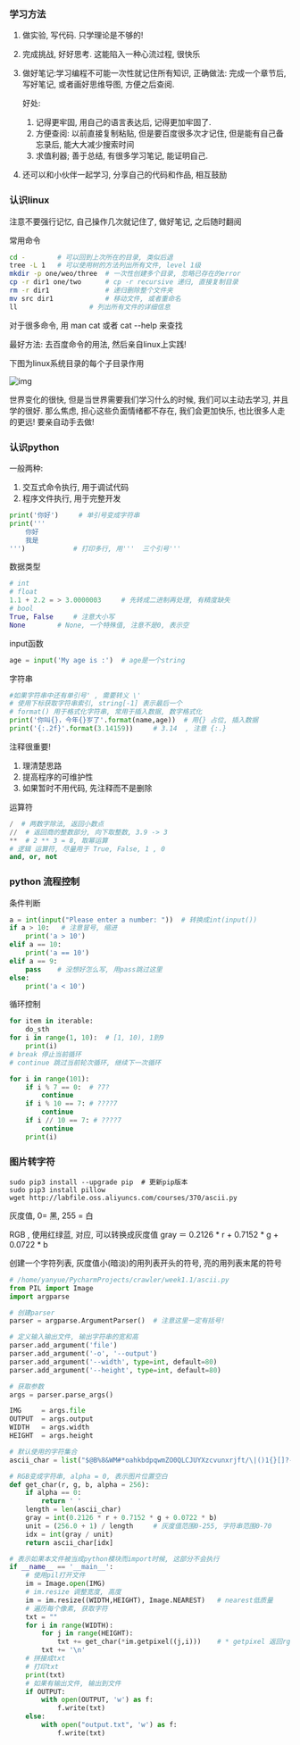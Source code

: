 

### 学习方法

1. 做实验, 写代码. 只学理论是不够的!
2. 完成挑战, 好好思考. 这能陷入一种心流过程, 很快乐

3. 做好笔记:学习编程不可能一次性就记住所有知识, 正确做法: 完成一个章节后, 写好笔记, 或者画好思维导图, 方便之后查阅.

   好处:

   1. 记得更牢固, 用自己的语言表达后, 记得更加牢固了.
   2. 方便查阅: 以前直接复制粘贴, 但是要百度很多次才记住, 但是能有自己备忘录后, 能大大减少搜索时间
   3. 求值利器; 善于总结, 有很多学习笔记, 能证明自己.

4. 还可以和小伙伴一起学习, 分享自己的代码和作品, 相互鼓励



### 认识linux

注意不要强行记忆, 自己操作几次就记住了, 做好笔记,  之后随时翻阅

常用命令

```sh
cd -   		# 可以回到上次所在的目录, 类似后退
tree -L 1  	# 可以使用树的方法列出所有文件, level 1级
mkdir -p one/weo/three 	# 一次性创建多个目录, 忽略已存在的error
cp -r dir1 one/two		# cp -r recursive 递归, 直接复制目录
rm -r dir1 				# 递归删除整个文件夹
mv src dir1				# 移动文件, 或者重命名
ll 					# 列出所有文件的详细信息
```

对于很多命令, 用  man cat 或者 cat --help 来查找

最好方法: 去百度命令的用法, 然后亲自linux上实践!



下图为linux系统目录的每个子目录作用

![img](https://doc.shiyanlou.com/courses/uid8504-20190517-1558079206858)

世界变化的很快, 但是当世界需要我们学习什么的时候, 我们可以主动去学习, 并且学的很好. 那么焦虑, 担心这些负面情绪都不存在, 我们会更加快乐, 也比很多人走的更远! 要亲自动手去做!



### 认识python

一般两种: 

1. 交互式命令执行, 用于调试代码
2. 程序文件执行, 用于完整开发

```python
print('你好') 	# 单引号变成字符串
print('''
	你好
	我是
''')			# 打印多行, 用'''  三个引号'''
```
数据类型
```python
# int
# float
1.1 + 2.2 = > 3.0000003		# 先转成二进制再处理, 有精度缺失
# bool
True, False 	# 注意大小写
None 		# None, 一个特殊值, 注意不是0, 表示空
```

input函数
```python
age = input('My age is :') 	# age是一个string
```

字符串

```python
#如果字符串中还有单引号' , 需要转义 \' 
# 使用下标获取字符串索引, string[-1] 表示最后一个
# format() 用于格式化字符串, 常用于插入数据, 数字格式化
print('你叫{}，今年{}岁了'.format(name,age))  # 用{} 占位, 插入数据
print('{:.2f}'.format(3.14159)) 	# 3.14  , 注意 {:.}
```

注释很重要!

1. 理清楚思路
2. 提高程序的可维护性
3. 如果暂时不用代码, 先注释而不是删除

运算符

```python
/  # 两数字除法, 返回小数点
//  # 返回商的整数部分, 向下取整数, 3.9 -> 3
**  # 2 ** 3 = 8, 取幂运算
# 逻辑 运算符, 尽量用于 True, False, 1 , 0 
and, or, not
```



### python 流程控制

条件判断

```python
a = int(input("Please enter a number: "))  # 转换成int(input())
if a > 10:   # 注意冒号, 缩进
    print('a > 10')
elif a == 10:
    print('a == 10')
elif a == 9:
    pass 	# 没想好怎么写, 用pass跳过这里
else:
    print('a < 10')
```

循环控制

```python
for item in iterable:
    do_sth
for i in range(1, 10):	# [1, 10), 1到9
    print(i)
# break 停止当前循环
# continue 跳过当前轮次循环, 继续下一次循环
```

```python
for i in range(101):
	if i % 7 == 0:  # ?7?
		continue
	if i % 10 == 7: # ????7
		continue
	if i // 10 == 7: # ????7
		continue	
	print(i)
```





### 图片转字符



```shell
sudo pip3 install --upgrade pip  # 更新pip版本
sudo pip3 install pillow
wget http://labfile.oss.aliyuncs.com/courses/370/ascii.py
```

灰度值, 0= 黑, 255 = 白

RGB , 使用红绿蓝, 对应, 可以转换成灰度值  gray ＝ 0.2126 * r + 0.7152 * g + 0.0722 * b

创建一个字符列表, 灰度值小(暗淡)的用列表开头的符号, 亮的用列表末尾的符号

```python
# /home/yanyue/PycharmProjects/crawler/week1.1/ascii.py
from PIL import Image
import argparse

# 创建parser
parser = argparse.ArgumentParser()  # 注意这里一定有括号!

# 定义输入输出文件, 输出字符串的宽和高
parser.add_argument('file')
parser.add_argument('-o', '--output')
parser.add_argument('--width', type=int, default=80)
parser.add_argument('--height', type=int, default=80)

# 获取参数
args = parser.parse_args()

IMG     = args.file
OUTPUT  = args.output
WIDTH   = args.width
HEIGHT  = args.height

# 默认使用的字符集合
ascii_char = list("$@B%8&WM#*oahkbdpqwmZO0QLCJUYXzcvunxrjft/\|()1{}[]?-_+~<>i!lI;:,\"^`'. ")

# RGB变成字符串, alpha = 0, 表示图片位置空白
def get_char(r, g, b, alpha = 256):
    if alpha == 0:
        return ' '
    length = len(ascii_char)
    gray = int(0.2126 * r + 0.7152 * g + 0.0722 * b)
    unit = (256.0 + 1) / length     # 灰度值范围0-255, 字符串范围0-70
    idx = int(gray / unit)
    return ascii_char[idx]

# 表示如果本文件被当成python模块而import时候, 这部分不会执行
if __name__ == '__main__':
    # 使用pil打开文件
    im = Image.open(IMG)
    # im.resize 调整宽度, 高度
    im = im.resize((WIDTH,HEIGHT), Image.NEAREST)   # nearest低质量
    # 遍历每个像素, 获取字符
    txt = ""
    for i in range(WIDTH):
        for j in range(HEIGHT):
            txt += get_char(*im.getpixel((j,i)))	# * getpixel 返回rgb参数
        txt += '\n'
    # 拼接成txt
    # 打印txt
    print(txt)
    # 如果有输出文件, 输出到文件
    if OUTPUT:
        with open(OUTPUT, 'w') as f:
            f.write(txt)
    else:
        with open("output.txt", 'w') as f:
            f.write(txt)
```

